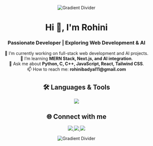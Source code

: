 <!-- Horizontal divider with gradient -->
<div style="text-align: center;">
  <img src="https://user-images.githubusercontent.com/73097560/115834477-dbab4500-a447-11eb-908a-139a6edaec5c.gif" alt="Gradient Divider">
</div>

<!-- Header -->
<h1 align="center">Hi 👋, I'm Rohini</h1>
<h3 align="center">Passionate Developer | Exploring Web Development & AI</h3>

<!-- About Me -->
<p align="center">
  🚀 I’m currently working on full-stack web development and AI projects.<br>
  🌱 I’m learning <b>MERN Stack, Next.js, and AI integration</b>.<br>
  💬 Ask me about <b>Python, C, C++, JavaScript, React, Tailwind CSS</b>.<br>
  📫 How to reach me: <b>rohinibadyal11@gmail.com</b><br>
</p>

<!-- Languages and Tools -->
<h2 align="center">🛠️ Languages & Tools</h2>
<p align="center">
  <img src="https://skillicons.dev/icons?i=python,c,cpp,js,react,tailwind,html,css,mongodb,git,linux" />
</p>

<!-- Connect With Me -->
<h2 align="center">🌐 Connect with me</h2>
<p align="center">
  <a href="https://www.linkedin.com/in/rohini" target="_blank">
    <img src="https://img.shields.io/badge/LinkedIn-0077B5?style=for-the-badge&logo=linkedin&logoColor=white"/>
  </a>
  <a href="https://github.com/rohinibadyal" target="_blank">
    <img src="https://img.shields.io/badge/GitHub-181717?style=for-the-badge&logo=github&logoColor=white"/>
  </a>
  <a href="mailto:rohini@example.com" target="_blank">
    <img src="https://img.shields.io/badge/Email-D14836?style=for-the-badge&logo=gmail&logoColor=white"/>
  </a>
</p>

<!-- Horizontal divider -->
<div style="text-align: center;">
  <img src="https://user-images.githubusercontent.com/73097560/115834477-dbab4500-a447-11eb-908a-139a6edaec5c.gif" alt="Gradient Divider">
</div>

